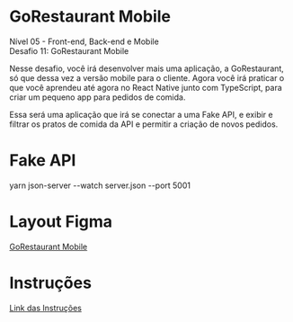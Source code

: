 # GoRestaurant Mobile

Nível 05 - Front-end, Back-end e Mobile <br />
Desafio 11: GoRestaurant Mobile

Nesse desafio, você irá desenvolver mais uma aplicação, a GoRestaurant, só que dessa vez a versão mobile para o cliente. Agora você irá praticar o que você aprendeu até agora no React Native junto com TypeScript, para criar um pequeno app para pedidos de comida.

Essa será uma aplicação que irá se conectar a uma Fake API, e exibir e filtrar os pratos de comida da API e permitir a criação de novos pedidos.

# Fake API
yarn json-server --watch server.json --port 5001

# Layout Figma
[GoRestaurant Mobile](https://www.figma.com/file/cHzfYrUBgdzp1XrRuUpggk/GoRestaurant-Mobile?node-id=1603%3A448)

# Instruções
[Link das Instruções](https://github.com/rocketseat-education/bootcamp-gostack-desafios/tree/master/desafio-react-native-delivery/)
